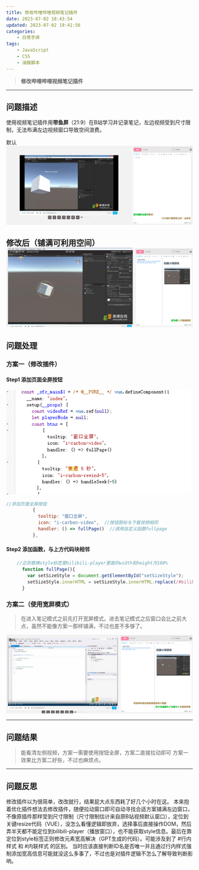 ```yaml
---
title: 修改哔哩哔哩视频笔记插件
date: 2023-07-02 18:43:54
updated: 2023-07-02 19:41:56
categories:
	- 日常手痒
tags: 
	- JavaScript
	- CSS
	- 油猴脚本
---
```


> **修改哔哩哔哩视频笔记插件**

---
## 问题描述
使用视频笔记插件用**带鱼屏**（21:9）在B站学习并记录笔记，左边视频受到尺寸限制，无法布满左边视频窗口导致空间浪费。

默认
![](images/f7e7d40125e3308fa914e5cdff32212a.png)

修改后（铺满可利用空间）
![](images/3b7062bfececf60623f6c5e60ced316e.png)
---
## 问题处理
### 方案一（修改插件）

#### Step1 添加页面全屏按钮

![](images/2fd9e97db23b99cc5c3a25804084f586.png)
```javascript
//添加页面全屏按钮
          {
            tooltip: "窗口全屏",
            icon: "i-carbon-video",  //按钮图标与下载视频相同
            handler: () => fullPage()  //调用自定义函数fullpage
          },
```
#### Step2 添加函数，与上方代码块相邻

```javascript
	//正则替换style标签里bilibili-player里面的width和height为100%
      function fullPage(){
        var setSizeStyle = document.getElementById("setSizeStyle");
        setSizeStyle.innerHTML = setSizeStyle.innerHTML.replace(/#bilibili-player\s*\{\s*width:\s*\d+px;\s*height:\s*\d+px;\s*/, "#bilibili-player {width: 100%;height: 100%;");
      }

```

### 方案二（使用宽屏模式）

> 在进入笔记模式之前先打开宽屏模式。进去笔记模式之后窗口会比之前大点，虽然不能像方案一那样铺满，不过也差不多够了。


![](images/a5721df65c400834276f6ef5f41265e8.png)



---
## 问题结果

> 能看清左侧视频，方案一需要使用按钮全屏，方案二直接拉动即可
> 方案一效果比方案二好些，不过也麻烦点。


---
## 问题反思
修改插件以为很简单，改改就行，结果屁大点东西耗了好几个小时在这。
本来抱着优化插件想法去修改插件，随便拉动窗口即可自动寻找合适方案铺满左边窗口，不像原插件那样受到尺寸限制（尺寸限制估计来自原B站视频默认窗口），定位到关键resize代码（VUE），没怎么看懂逻辑即放弃，选择事后直接操作DOM，然后弄半天都不能定位到bilibili-player（播放窗口），也不能获取style信息。最后在靠定位到style标签正则修改元素宽高解决（GPT生成的代码）。可能涉及到了 #行内样式 和 #内联样式 的区别。
当时应该直接判断ID名是否唯一并且通过行内样式强制添加宽高信息可能就没这么多事了，不过也是对插件逻辑不怎么了解导致判断影响。